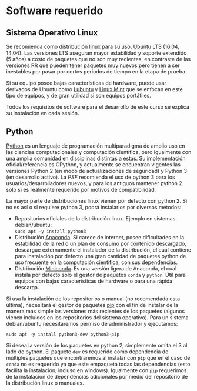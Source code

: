 # Software requerido

## Sistema Operativo Linux

Se recomienda como distribución linux para su uso, [Ubuntu](http://www.ubuntu.com/download/desktop) LTS (16.04, 14.04). Las versiones LTS aseguran mayor estabilidad y soporte extendido (5 años) a costo de paquetes que no son muy recientes, en contraste de las versiones RR que pueden tener paquetes muy nuevos pero tienen a ser inestables por pasar por cortos periodos de tiempo en la etapa de prueba.  

Si su equipo posee bajas características de hardware, puede usar derivados de Ubuntu como [Lubuntu](http://lubuntu.net/) y [Linux Mint](https://www.linuxmint.com/) que se enfocan en este tipo de equipos, y de gran utilidad si son equipos portátiles.  

Todos los requisitos de software para el desarrollo de este curso se explica su instalación en cada sesión.  

## Python

[Python](https://www.python.org/) es un lenguaje de programación multiparadigma de amplio uso en las ciencias computacionales y computación científica, pero igualmente con una amplia comunidad en disciplinas distintas a estas. Su implementación oficial/referencia es CPython, y actualmente se encuentran vigentes las versiones Python 2 (en modo de actualizaciones de seguridad) y Python 3 (en desarrollo activo). La *PSF* recomienda el uso de python 3 para los usuarios/desarrolladores nuevos, y para los antiguos mantener python 2 solo si es realmente requerido por motivos de compatibilidad.  


La mayor parte de distribuciones linux vienen por defecto con python 2. Si no es así o si requiere python 3, podrá instalarlos por diversos métodos:  

+   Repositorios oficiales de la distribución linux. Ejemplo en sistemas debian/ubuntu:  
`sudo apt -y install python3`  
+   Distribución [Anaconda](https://www.continuum.io/downloads). Si carece de internet, posee dificultades en la estabilidad de la red o un plan de consumo por contenido descargado, descargue externamente el instalador de la distribución, el cual contiene para instalación por defecto una gran cantidad de paquetes python de uso frecuente en la computación científica, con sus dependencias.  
+   Distribución [Miniconda](http://conda.pydata.org/miniconda.html). Es una versión ligera de Anaconda, el cual instala por defecto solo el gestor de paquetes `conda` y `python`. Útil para equipos con bajas características de hardware o para una rápida descarga.  

Si usa la instalación de los repositorios o manual (no recomendada esta última), necesitará el gestor de paquetes [pip](https://pip.pypa.io/en/stable/) con el fin de instalar de la manera más simple las versiones más recientes de los paquetes (algunos vienen incluidos en los repositorios del sistema operativo). Para un sistema debian/ubuntu necesitaremos permiso de administrador y ejecutamos:  

    sudo apt -y install python3-dev python3-pip

Si desea la versión de los paquetes en python 2, simplemente omita el 3 al lado de python. El paquete `dev` es requerido como dependencia de múltiples paquetes que encontraremos al instalar con `pip` que en el caso de `conda` no es requerido ya que este empaqueta todas las dependencias (esto facilita la instalación, incluso en windows). Igualmente con `pip` requerimos de la instalación de dependencias adicionales por medio del repositorio de la distribución linux o manuales.  

